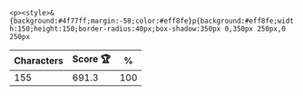 `<p><style>&{background:#4f77ff;margin:-58;color:#eff8fe}p{background:#eff8fe;width:150;height:150;border-radius:40px;box-shadow:350px 0,350px 250px,0 250px`

| Characters | Score 🏆 | %   |
| ---------- | -------- | --- |
| 155        | 691.3    | 100 |
